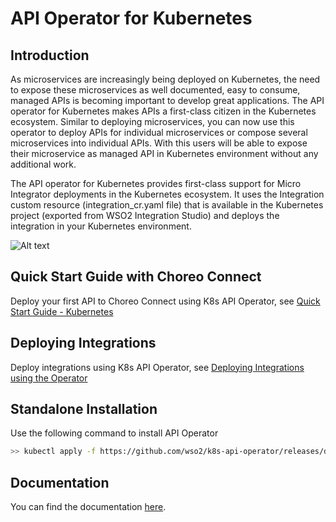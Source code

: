 # API Operator for Kubernetes

## Introduction

As microservices are increasingly being deployed on Kubernetes, the need to expose these microservices as well
documented, easy to consume, managed APIs is becoming important to develop great applications.
The API operator for Kubernetes makes APIs a first-class citizen in the Kubernetes ecosystem.
Similar to deploying microservices, you can now use this operator to deploy APIs for individual microservices or
compose several microservices into individual APIs. With this users will be able to expose their microservice
as managed API in Kubernetes environment without any additional work. 

The API operator for Kubernetes provides first-class support for Micro Integrator deployments in the Kubernetes
ecosystem. It uses the Integration custom resource (integration_cr.yaml file) that is available in the Kubernetes
project (exported from WSO2 Integration Studio) and deploys the integration in your Kubernetes environment.

![Alt text](images/K8s-API-Operator.png?raw=true "K8s API Operator")

## Quick Start Guide with Choreo Connect

Deploy your first API to Choreo Connect using K8s API Operator, see [Quick Start Guide - Kubernetes](https://apim.docs.wso2.com/en/4.0.0/deploy-and-publish/deploy-on-gateway/choreo-connect/getting-started/quick-start-guide/quick-start-guide-kubernetes/)


## Deploying Integrations

Deploy integrations using K8s API Operator, see [Deploying Integrations using the Operator](https://apim.docs.wso2.com/en/4.0.0/install-and-setup/setup/kubernetes-operators/k8s-api-operator/manage-integrations/integration-deployments/)

## Standalone Installation

Use the following command to install API Operator

```sh
>> kubectl apply -f https://github.com/wso2/k8s-api-operator/releases/download/v2.0.1/api-operator-configs.yaml
```

## Documentation 

You can find the documentation [here](https://apim.docs.wso2.com/en/4.0.0/reference/k8s-operators/k8s-api-operator/).